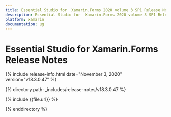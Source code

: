 ```yaml
---
title: Essential Studio for  Xamarin.Forms 2020 volume 3 SP1 Release Notes  
description: Essential Studio for  Xamarin.Forms 2020 volume 3 SP1 Release Notes  
platform: xamarin
documentation: ug
---
```


# Essential Studio for  Xamarin.Forms  Release Notes  

{% include release-info.html date="November 3, 2020"  version="v18.3.0.47" %} 


{% directory path: _includes/release-notes/v18.3.0.47 %}

{% include {{file.url}} %}

{% enddirectory %}